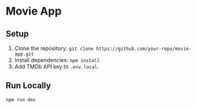 # Movie App

## Setup
1. Clone the repository: `git clone https://github.com/your-repo/movie-app.git`
2. Install dependencies: `npm install`
3. Add TMDb API key to `.env.local`.

## Run Locally
```bash
npm run dev
